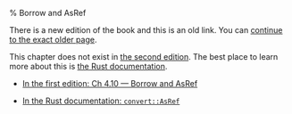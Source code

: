 % Borrow and AsRef

There is a new edition of the book and this is an old link.
You can [continue to the exact older page][1].

This chapter does not exist in [the second edition][2].
The best place to learn more about this is [the Rust documentation][3].

* [In the first edition: Ch 4.10 — Borrow and AsRef][1]

* [In the Rust documentation: `convert::AsRef`][3]


[1]: first-edition/borrow-and-asref.html
[2]: second-edition/index.html
[3]: ../std/convert/trait.AsRef.html
